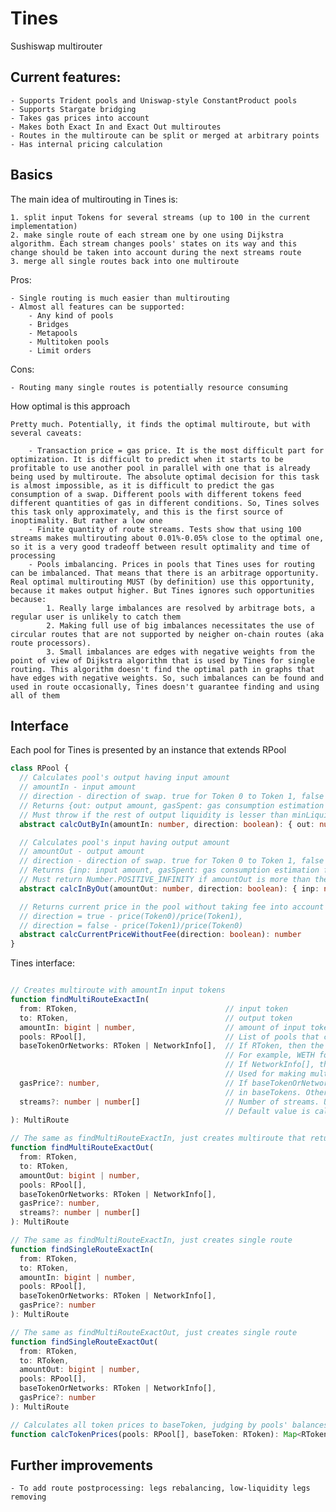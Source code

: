 # Tines

Sushiswap multirouter

## Current features:

    - Supports Trident pools and Uniswap-style ConstantProduct pools
    - Supports Stargate bridging
    - Takes gas prices into account
    - Makes both Exact In and Exact Out multiroutes
    - Routes in the multiroute can be split or merged at arbitrary points
    - Has internal pricing calculation

## Basics

The main idea of multirouting in Tines is:

    1. split input Tokens for several streams (up to 100 in the current implementation)
    2. make single route of each stream one by one using Dijkstra algorithm. Each stream changes pools' states on its way and this change should be taken into account during the next streams route
    3. merge all single routes back into one multiroute

Pros:

    - Single routing is much easier than multirouting
    - Almost all features can be supported:
        - Any kind of pools
        - Bridges
        - Metapools
        - Multitoken pools
        - Limit orders

Cons:

    - Routing many single routes is potentially resource consuming

How optimal is this approach

    Pretty much. Potentially, it finds the optimal multiroute, but with several caveats:

        - Transaction price = gas price. It is the most difficult part for optimization. It is difficult to predict when it starts to be profitable to use another pool in parallel with one that is already being used by multiroute. The absolute optimal decision for this task is almost impossible, as it is difficult to predict the gas consumption of a swap. Different pools with different tokens feed different quantities of gas in different conditions. So, Tines solves this task only approximately, and this is the first source of inoptimality. But rather a low one
        - Finite quantity of route streams. Tests show that using 100 streams makes multirouting about 0.01%-0.05% close to the optimal one, so it is a very good tradeoff between result optimality and time of processing
        - Pools imbalancing. Prices in pools that Tines uses for routing can be imbalanced. That means that there is an arbitrage opportunity. Real optimal multirouting MUST (by definition) use this opportunity, because it makes output higher. But Tines ignores such opportunities because:
            1. Really large imbalances are resolved by arbitrage bots, a regular user is unlikely to catch them
            2. Making full use of big imbalances necessitates the use of circular routes that are not supported by neigher on-chain routes (aka route processors).
            3. Small imbalances are edges with negative weights from the point of view of Dijkstra algorithm that is used by Tines for single routing. This algorithm doesn't find the optimal path in graphs that have edges with negative weights. So, such imbalances can be found and used in route occasionally, Tines doesn't guarantee finding and using all of them

## Interface

Each pool for Tines is presented by an instance that extends RPool

```ts
class RPool {
  // Calculates pool's output having input amount
  // amountIn - input amount
  // direction - direction of swap. true for Token 0 to Token 1, false otherwise
  // Returns {out: output amount, gasSpent: gas consumption estimation for the swap}
  // Must throw if the rest of output liquidity is lesser than minLiquidity
  abstract calcOutByIn(amountIn: number, direction: boolean): { out: number; gasSpent: number }

  // Calculates pool's input having output amount
  // amountOut - output amount
  // direction - direction of swap. true for Token 0 to Token 1, false otherwise
  // Returns {inp: input amount, gasSpent: gas consumption estimation for the swap}
  // Must return Number.POSITIVE_INFINITY if amountOut is more than the pool can return
  abstract calcInByOut(amountOut: number, direction: boolean): { inp: number; gasSpent: number }

  // Returns current price in the pool without taking fee into account
  // direction = true - price(Token0)/price(Token1),
  // direction = false - price(Token1)/price(Token0)
  abstract calcCurrentPriceWithoutFee(direction: boolean): number
}
```

Tines interface:

```ts

// Creates multiroute with amountIn input tokens
function findMultiRouteExactIn(
  from: RToken,                                 // input token
  to: RToken,                                   // output token
  amountIn: bigint | number,                    // amount of input tokens
  pools: RPool[],                               // List of pools that could be used in the multiroute
  baseTokenOrNetworks: RToken | NetworkInfo[],  // If RToken, then the main token of the network, used for gas prices
                                                // For example, WETH for Ethereum.
                                                // If NetworkInfo[], then info about all used networks.
                                                // Used for making multiroutes between several networks using bridges
  gasPrice?: number,                            // If baseTokenOrNetworks is RToken, then gasPrice - price of gas,
                                                // in baseTokens. Otherwise undefined
  streams?: number | number[]                   // Number of streams. Usually shuld be ignored.
                                                // Default value is calculated, up to 100
): MultiRoute

// The same as findMultiRouteExactIn, just creates multiroute that returns exact amountOut output tokens
function findMultiRouteExactOut(
  from: RToken,
  to: RToken,
  amountOut: bigint | number,
  pools: RPool[],
  baseTokenOrNetworks: RToken | NetworkInfo[],
  gasPrice?: number,
  streams?: number | number[]
): MultiRoute

// The same as findMultiRouteExactIn, just creates single route
function findSingleRouteExactIn(
  from: RToken,
  to: RToken,
  amountIn: bigint | number,
  pools: RPool[],
  baseTokenOrNetworks: RToken | NetworkInfo[],
  gasPrice?: number
): MultiRoute

// The same as findMultiRouteExactOut, just creates single route
function findSingleRouteExactOut(
  from: RToken,
  to: RToken,
  amountOut: bigint | number,
  pools: RPool[],
  baseTokenOrNetworks: RToken | NetworkInfo[],
  gasPrice?: number
): MultiRoute

// Calculates all token prices to baseToken, judging by pools' balances
function calcTokenPrices(pools: RPool[], baseToken: RToken): Map<RToken, number>

```

## Further improvements

    - To add route postprocessing: legs rebalancing, low-liquidity legs removing
